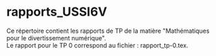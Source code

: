 # rapports_USSI6V

Ce répertoire contient les rapports de TP de la matière "Mathématiques pour le divertissement numérique".  
Le rapport pour le TP 0 correspond au fichier : rapport_tp-0.tex.
